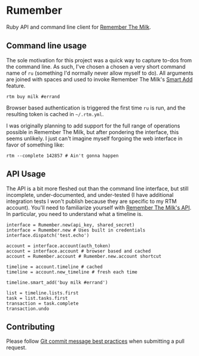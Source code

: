 Rumember
========

Ruby API and command line client for [Remember The
Milk](http://www.rememberthemilk.com/).

## Command line usage

The sole motivation for this project was a quick way to capture to-dos
from the command line.  As such, I've chosen a chosen a very short
command name of `ru` (something I'd normally never allow myself to do).
All arguments are joined with spaces and used to invoke Remember The
Milk's [Smart Add](http://www.rememberthemilk.com/services/smartadd/)
feature.

    rtm buy milk #errand

Browser based authentication is triggered the first time `ru` is run,
and the resulting token is cached in `~/.rtm.yml`.

I was originally planning to add support for the full range of
operations possible in Remember The Milk, but after pondering the
interface, this seems unlikely.  I just can't imagine myself forgoing
the web interface in favor of something like:

    rtm --complete 142857 # Ain't gonna happen

## API Usage

The API is a bit more fleshed out than the command line interface, but
still incomplete, under-documented, and under-tested (I have additional
integration tests I won't publish because they are specific to my RTM
account).  You'll need to familiarize yourself with [Remember The Milk's
API](http://www.rememberthemilk.com/services/api/).  In particular, you
need to understand what a timeline is.

    interface = Rumember.new(api_key, shared_secret)
    interface = Rumember.new # Uses built in credentials
    interface.dispatch('test.echo')

    account = interface.account(auth_token)
    account = interface.account # browser based and cached
    account = Rumember.account # Rumember.new.account shortcut

    timeline = account.timeline # cached
    timeline = account.new_timeline # fresh each time

    timeline.smart_add('buy milk #errand')

    list = timeline.lists.first
    task = list.tasks.first
    transaction = task.complete
    transaction.undo

## Contributing

Please follow [Git commit message best
practices](http://tbaggery.com/2008/04/19/a-note-about-git-commit-messages.html)
when submitting a pull request.
